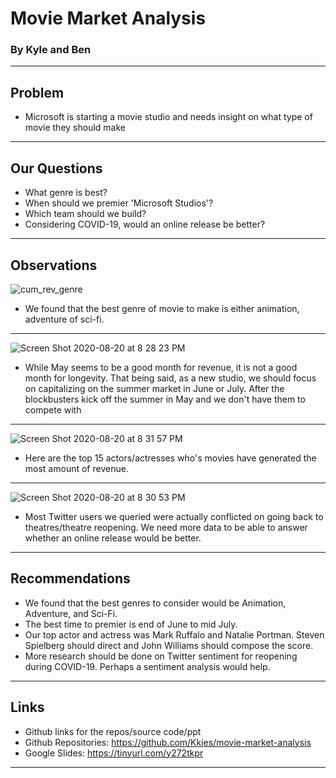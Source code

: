 # Movie Market Analysis 
  ### By Kyle and Ben 
  
---

## Problem
- Microsoft is starting a movie studio and needs insight on what type of movie they should make

---

## Our Questions 
- What genre is best? 
- When should we premier 'Microsoft Studios'? 
- Which team should we build? 
- Considering COVID-19, would an online release be better?
---

## Observations
![cum_rev_genre](https://user-images.githubusercontent.com/44031998/90838622-52c19400-e323-11ea-9c12-fc48a93ea81d.png)
- We found that the best genre of movie to make is either animation, adventure of sci-fi.
---
![Screen Shot 2020-08-20 at 8 28 23 PM](https://user-images.githubusercontent.com/44031998/90838790-cebbdc00-e323-11ea-8599-ff8f1433a313.png)
- While May seems to be a good month for revenue, it is not a good month for longevity. That being said, as a new studio, we should focus on capitalizing on the summer market in June or July. After the blockbusters kick off the summer in May and we don't have them to compete with
---
![Screen Shot 2020-08-20 at 8 31 57 PM](https://user-images.githubusercontent.com/44031998/90838936-3d009e80-e324-11ea-975f-3daf20a93998.png)
- Here are the top 15 actors/actresses who's movies have generated the most amount of revenue.
---
![Screen Shot 2020-08-20 at 8 30 53 PM](https://user-images.githubusercontent.com/44031998/90838888-12164a80-e324-11ea-85da-9937bc57494d.png)
- Most Twitter users we queried were actually conflicted on going back to theatres/theatre reopening. We need more data to be able to answer whether an online release would be better.
---

## Recommendations
- We found that the best genres to consider would be Animation, Adventure, and Sci-Fi.
- The best time to premier is end of June to mid July.
- Our top actor and actress was Mark Ruffalo and Natalie Portman. Steven Spielberg should direct and John Williams should compose the score.
- More research should be done on Twitter sentiment for reopening during COVID-19. Perhaps a sentiment analysis would help. 
---

## Links 
- Github links for the repos/source code/ppt  
- Github Repositories:  https://github.com/Kkies/movie-market-analysis
- Google Slides:  https://tinyurl.com/y272tkpr

---

